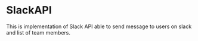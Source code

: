 # SlackAPI

This is implementation of Slack API able to send message to users on slack and list of team members.